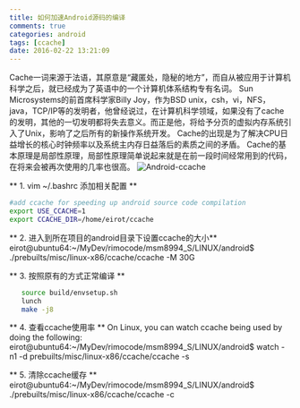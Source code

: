 ```yaml
---
title: 如何加速Android源码的编译
comments: true
categories: android
tags: [ccache]
date: 2016-02-22 13:21:09
---
```

Cache一词来源于法语，其原意是“藏匿处，隐秘的地方”，而自从被应用于计算机科学之后，就已经成为了英语中的一个计算机体系结构专有名词。
Sun Microsystems的前首席科学家Billy Joy，作为BSD unix，csh，vi，NFS，java，TCP/IP等的发明者，他曾经说过，在计算机科学领域，如果没有了cache的发明，其他的一切发明都将失去意义。而正是他，将给予分页的虚拟内存系统引入了Unix，影响了之后所有的新操作系统开发。
Cache的出现是为了解决CPU日益增长的核心时钟频率以及系统主内存日益落后的素质之间的矛盾。
Cache的基本原理是局部性原理，局部性原理简单说起来就是在前一段时间经常用到的代码，在将来会被再次使用的几率也很高。
![Android-ccache](/PostImage/android-ccache.png)

<!-- more -->
** 1. vim ~/.bashrc 添加相关配置 **
```bash
#add ccache for speeding up android source code compilation
export USE_CCACHE=1
export CCACHE_DIR=/home/eirot/ccache
```
** 2. 进入到所在项目的android目录下设置ccache的大小**
eirot@ubuntu64:~/MyDev/rimocode/msm8994_S/LINUX/android$ ./prebuilts/misc/linux-x86/ccache/ccache -M 30G

** 3. 按照原有的方式正常编译 **
```bash
   source build/envsetup.sh
   lunch
   make -j8
```
** 4. 查看ccache使用率 **
On Linux, you can watch ccache being used by doing the following:
eirot@ubuntu64:~/MyDev/rimocode/msm8994_S/LINUX/android$ watch -n1 -d prebuilts/misc/linux-x86/ccache/ccache -s

** 5. 清除ccache缓存 **
eirot@ubuntu64:~/MyDev/rimocode/msm8994_S/LINUX/android$ ./prebuilts/misc/linux-x86/ccache/ccache -c
